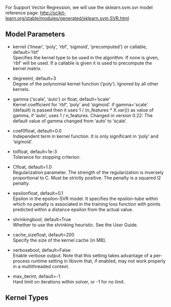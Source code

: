 For Support Vector Regression, we will use the sklearn.svm.svr model
reference page: http://scikit-learn.org/stable/modules/generated/sklearn.svm.SVR.html



<h2>Model Parameters</h2>


* kernel {‘linear’, ‘poly’, ‘rbf’, ‘sigmoid’, ‘precomputed’} or callable, default=’rbf’ <br>
Specifies the kernel type to be used in the algorithm. If none is given, ‘rbf’ will be used. If a callable is given it is used to precompute the kernel matrix.

* degreeint, default=3 <br>
Degree of the polynomial kernel function (‘poly’). Ignored by all other kernels.

* gamma {‘scale’, ‘auto’} or float, default=’scale’ <br>
Kernel coefficient for ‘rbf’, ‘poly’ and ‘sigmoid’.
if gamma='scale' (default) is passed then it uses 1 / (n_features * X.var()) as value of gamma,
if ‘auto’, uses 1 / n_features. Changed in version 0.22: The default value of gamma changed from ‘auto’ to ‘scale’.

* coef0float, default=0.0 <br>
Independent term in kernel function. It is only significant in ‘poly’ and ‘sigmoid’.

* tolfloat, default=1e-3 <br>
Tolerance for stopping criterion.

* Cfloat, default=1.0 <br>
Regularization parameter. The strength of the regularization is inversely proportional to C. Must be strictly positive. The penalty is a squared l2 penalty.

* epsilonfloat, default=0.1 <br>
Epsilon in the epsilon-SVR model. It specifies the epsilon-tube within which no penalty is associated in the training loss function with points predicted within a distance epsilon from the actual value.

* shrinkingbool, default=True <br>
Whether to use the shrinking heuristic. See the User Guide.

* cache_sizefloat, default=200 <br>
Specify the size of the kernel cache (in MB).

* verbosebool, default=False <br>
Enable verbose output. Note that this setting takes advantage of a per-process runtime setting in libsvm that, if enabled, may not work properly in a multithreaded context.

* max_iterint, default=-1 <br>
Hard limit on iterations within solver, or -1 for no limit.


<h2>Kernel Types</h2>



